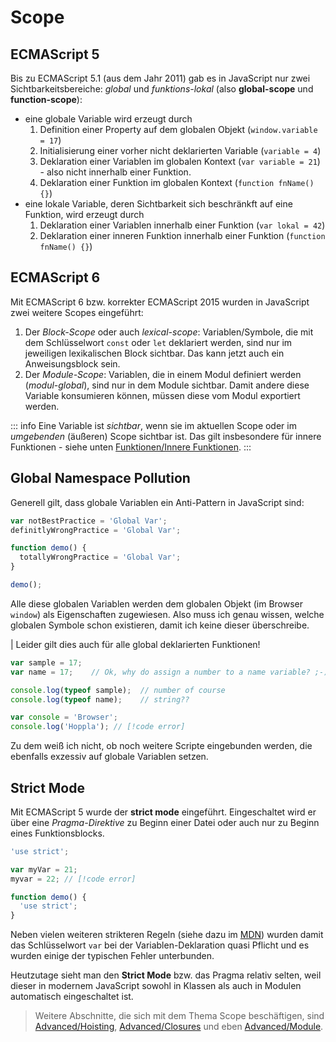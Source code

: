 # Scope

## ECMAScript 5

Bis zu ECMAScript 5.1 (aus dem Jahr 2011) gab es in JavaScript nur zwei Sichtbarkeitsbereiche:
*global* und *funktions-lokal* (also **global-scope** und **function-scope**):
- eine globale Variable wird erzeugt durch
  1. Definition einer Property auf dem globalen Objekt (`window.variable = 17`)
  2. Initialisierung einer vorher nicht deklarierten Variable (`variable = 4`)
  3. Deklaration einer Variablen im globalen Kontext (`var variable = 21`) - also nicht innerhalb
     einer Funktion.
  4. Deklaration einer Funktion im globalen Kontext (`function fnName() {}`)
- eine lokale Variable, deren Sichtbarkeit sich beschränkft auf eine Funktion, wird erzeugt durch
  1. Deklaration einer Variablen innerhalb einer Funktion (`var lokal = 42`)
  2. Deklaration einer inneren Funktion innerhalb einer Funktion (`function fnName() {}`)

## ECMAScript 6

Mit ECMAScript 6 bzw. korrekter ECMAScript 2015 wurden in JavaScript zwei weitere Scopes eingeführt:
1. Der *Block-Scope* oder auch *lexical-scope*: Variablen/Symbole, die mit dem Schlüsselwort `const`
   oder `let` deklariert werden, sind nur im jeweiligen lexikalischen Block sichtbar. Das kann jetzt
   auch ein Anweisungsblock sein.
2. Der *Module-Scope*: Variablen, die in einem Modul definiert werden (*modul-global*), sind nur
   in dem Module sichtbar. Damit andere diese Variable konsumieren können, müssen diese vom Modul
   exportiert werden.

::: info
Eine Variable ist *sichtbar*, wenn sie im aktuellen Scope oder im *umgebenden* (äußeren) Scope
sichtbar ist. Das gilt insbesondere für innere Funktionen - siehe unten
[Funktionen/Innere Funktionen](./functions#inner-functions).
:::

## Global Namespace Pollution

Generell gilt, dass globale Variablen ein Anti-Pattern in JavaScript sind:

```js
var notBestPractice = 'Global Var';
definitlyWrongPractice = 'Global Var';

function demo() {
  totallyWrongPractice = 'Global Var';
}

demo();
```

Alle diese globalen Variablen werden dem globalen Objekt (im Browser `window`) als Eigenschaften
zugewiesen. Also muss ich genau wissen, welche globalen Symbole schon existieren, damit ich keine
dieser überschreibe.

| Leider gilt dies auch für alle global deklarierten Funktionen!

```js
var sample = 17;
var name = 17;    // Ok, why do assign a number to a name variable? ;-)

console.log(typeof sample);  // number of course
console.log(typeof name);    // string??

var console = 'Browser';
console.log('Hoppla'); // [!code error]
```

Zu dem weiß ich nicht, ob noch weitere Scripte eingebunden werden, die ebenfalls exzessiv auf
globale Variablen setzen.

## Strict Mode

Mit ECMAScript 5 wurde der **strict mode** eingeführt. Eingeschaltet wird er über eine *Pragma-Direktive* zu Beginn einer Datei oder auch nur zu Beginn eines Funktionsblocks.

```js
'use strict';

var myVar = 21;
myvar = 22; // [!code error]

function demo() {
  'use strict';
}
```

Neben vielen weiteren strikteren Regeln (siehe dazu im [MDN](https://developer.mozilla.org/en-US/docs/Web/JavaScript/Reference/Strict_mode)) wurden damit das Schlüsselwort `var` bei der
Variablen-Deklaration quasi Pflicht und es wurden einige der typischen Fehler unterbunden.

Heutzutage sieht man den **Strict Mode** bzw. das Pragma relativ selten, weil dieser in modernem
JavaScript sowohl in Klassen als auch in Modulen automatisch eingeschaltet ist.

> Weitere Abschnitte, die sich mit dem Thema Scope beschäftigen, sind [Advanced/Hoisting](../advanced/hoisting), [Advanced/Closures](../advanced/closures) und eben [Advanced/Module](../advanced/modules).

